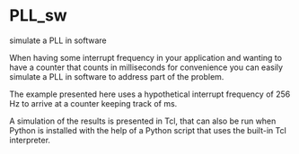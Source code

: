 # PLL_sw
simulate a PLL in software

When having some interrupt frequency in your application and wanting
to have a counter that counts in milliseconds for convenience you
can easily simulate a PLL in software to address part of the problem.

The example presented here uses a hypothetical interrupt frequency of
256 Hz to arrive at a counter keeping track of ms.

A simulation of the results is presented in Tcl, that can also be run
when Python is installed with the help of a Python script that uses
the built-in Tcl interpreter.
